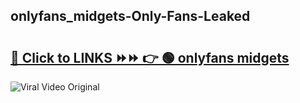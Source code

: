 
 ## onlyfans_midgets-Only-Fans-Leaked

# <h2><a href="https://clipsfans.com/onlyfans_midgets&ref=git">🔗 Click to LINKS ⏩⏩ 👉 🟢 onlyfans midgets </a></h2>

<a href="https://clipsfans.com/onlyfans_midgets&ref=git" rel="nofollow" data-target="animated-image.originalLink"><img src="https://i.ibb.co.com/xMMVF88/686577567.gif" alt="Viral Video Original" style="max-width: 100%; display: inline-block;" data-target="animated-image.originalImage"></a>
